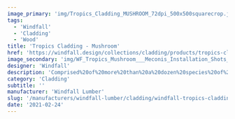 ```yaml
---
image_primary: 'img/Tropics_Cladding_MUSHROOM_72dpi_500x500squarecrop.jpg'
tags:
  - 'Windfall'
  - 'Cladding'
  - 'Wood'
title: 'Tropics Cladding - Mushroom'
href: 'https://windfall.design/collections/cladding/products/tropics-cladding?variant=18178287337569'
image_secondary: 'img/WF_Tropics_Mushroom___Meconis_Installation_Shots_120718___72dpi_6.jpg'
designer: 'Windfall'
description: 'Comprised%20of%20more%20than%20a%20dozen%20species%20of%20wood%20from%20Africa%2C%20Asia%20and%20South%20America%2C%20the%20colors%20and%20grain%20patterns%20are%20rich%20and%20varied.%20%A0The%20cladding%20face%20is%20made%20from%20shipping%20pallets%2C%20diverted%20from%20landfills%2C%20and%20offers%20a%203rd%20life%20to%20this%20post-industrial%20waste.%20The%20cladding%20is%20Certified%20FSC-Recycled%20and%20the%20edges%20are%20tongue%20and%20groove%20for%20blind%20fastening.%20Ready%20to%20install%2C%20Tropics%20Cladding%20is%20available%20in%20Clear%2C%20Mist%2C%20Mushroom%2C%20Night%20and%20Toffee.%0A%0ADimensions%3A%209/16%22%20thick%20x%203-1/2%22%20wide%20face%20x%2018%22-96%22%20random%20lengths.%A0%0A%0ATropics%20Cladding%20samples%20are%2010%22%20x%2010%22%20to%20illustrate%20the%20majority%20of%20possible%20color%20variations.'
category: 'Cladding'
subtitle: ''
manufacturer: 'Windfall Lumber'
slug: '/manufacturers/windfall-lumber/cladding/windfall-tropics-cladding-mushroom'
date: '2021-02-24'
---
```


